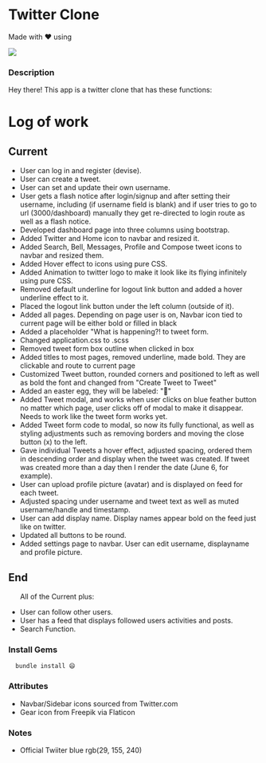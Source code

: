 # Twitter Clone
Made with ❤️ using 

  <a href="https://skillicons.dev">
    <img src="https://skillicons.dev/icons?i=html,css,scss,ruby,rails,bootstrap" />
  </a>

### Description
Hey there! This app is a twitter clone that has these functions:


# Log of work

## Current
<ul>
  <li>User can log in and register (devise).</li>
  <li>User can create a tweet.</li>
  <li>User can set and update their own username.</li>
  <li>User gets a flash notice after login/signup and after setting their username, including (if username field is blank) and if user tries to go to url (3000/dashboard) manually they get re-directed to login route as well as a flash notice.</li>
  <li>Developed dashboard page into three columns using bootstrap.</li>
  <li>Added Twitter and Home icon to navbar and resized it.</li>
  <li>Added Search, Bell, Messages, Profile and Compose tweet icons to navbar and resized them.</li>
  <li>Added Hover effect to icons using pure CSS.</li>
  <li>Added Animation to twitter logo to make it look like its flying infinitely using pure CSS.</li>
  <li>Removed default underline for logout link button and added a hover underline effect to it.</li>
  <li>Placed the logout link button under the left column (outside of it).</li>
  <li>Added all pages. Depending on page user is on, Navbar icon tied to current page will be either bold or filled in black</li> 
  <li>Added a placeholder "What is happening?! to tweet form.</li>
  <li>Changed application.css to .scss</li>
  <li>Removed tweet form box outline when clicked in box</li>
  <li>Added titles to most pages, removed underline, made bold. They are clickable and route to current page</li>
  <li>Customized Tweet button, rounded corners and positioned to left as well as bold the font and changed from "Create Tweet to Tweet"</li>
  <li>Added an easter egg, they will be labeled: "🥚" </li>
  <li>Added Tweet modal, and works when user clicks on blue feather button no matter which page, user clicks off of modal to make it disappear. Needs to work like the tweet form works yet.</li>
  <li>Added Tweet form code to modal, so now its fully functional, as well as styling adjustments such as removing borders and moving the close button (x) to the left.</li>
  <li>Gave individual Tweets a hover effect, adjusted spacing, ordered them in descending order and display when the tweet was created. If tweet was created more than a day then I render the date (June 6, for example).</li>
  <li>User can upload profile picture (avatar) and is displayed on feed for each tweet.</li>
  <li>Adjusted spacing under username and tweet text as well as muted username/handle and timestamp.</li>
  <li>User can add display name. Display names appear bold on the feed just like on twitter.</li>
  <li>Updated all buttons to be round.</li>
  <li>Added settings page to navbar. User can edit username, displayname and profile picture.</li>
</ul>

## End 
<ul>
<p>All of the Current plus:</p>
  <li>User can follow other users.</li>
  <li>User has a feed that displays followed users activities and posts.</li>
  <li>Search Function.</li>
</ul>


### Install Gems

```
  bundle install 😄
```


### Attributes 
<ul>
  <li>Navbar/Sidebar icons sourced from Twitter.com</li>
  <li>Gear icon from Freepik via Flaticon</li>
</ul>


### Notes
<ul>  
  <li>Official Twiiter blue rgb(29, 155, 240)</li>
</ul>
